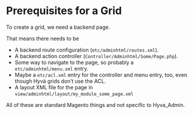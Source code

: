 # Prerequisites for a Grid

To create a grid, we need a backend page.

That means there needs to be

* A backend route configuration (`etc/adminhtml/routes.xml`).
* A backend action controller (`Controller/Adminhtml/Some/Page.php`).
* Some way to navigate to the page, so probably a `etc/adminhtml/menu.xml` entry.
* Maybe a `etc/acl.xml` entry for the controller and menu entry, too, even though Hyvä grids don’t use the ACL.
* A layout XML file for the page in `view/adminhtml/layout/my_module_some_page.xml`

All of these are standard Magento things and not specific to Hyva_Admin.
